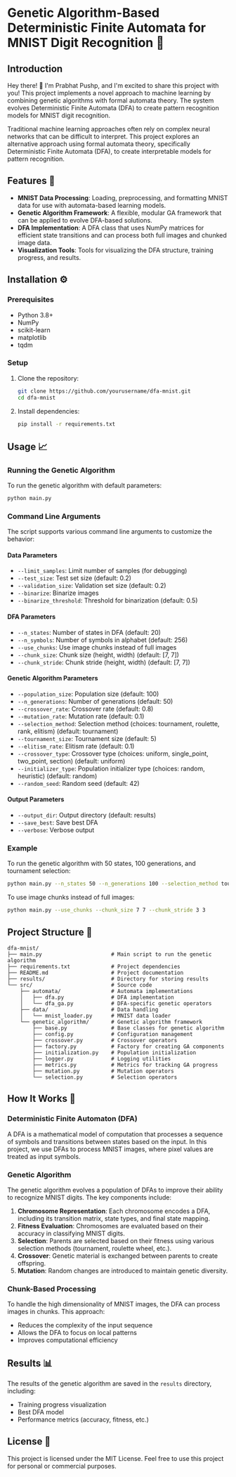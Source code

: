 # Genetic Algorithm-Based Deterministic Finite Automata for MNIST Digit Recognition 🎉

## Introduction
Hey there! 👋 I'm Prabhat Pushp, and I'm excited to share this project with you! This project implements a novel approach to machine learning by combining genetic algorithms with formal automata theory. The system evolves Deterministic Finite Automata (DFA) to create pattern recognition models for MNIST digit recognition.

Traditional machine learning approaches often rely on complex neural networks that can be difficult to interpret. This project explores an alternative approach using formal automata theory, specifically Deterministic Finite Automata (DFA), to create interpretable models for pattern recognition.

## Features 🌟
- **MNIST Data Processing**: Loading, preprocessing, and formatting MNIST data for use with automata-based learning models.
- **Genetic Algorithm Framework**: A flexible, modular GA framework that can be applied to evolve DFA-based solutions.
- **DFA Implementation**: A DFA class that uses NumPy matrices for efficient state transitions and can process both full images and chunked image data.
- **Visualization Tools**: Tools for visualizing the DFA structure, training progress, and results.

## Installation ⚙️

### Prerequisites
- Python 3.8+
- NumPy
- scikit-learn
- matplotlib
- tqdm

### Setup
1. Clone the repository:
   ```bash
   git clone https://github.com/yourusername/dfa-mnist.git
   cd dfa-mnist
   ```

2. Install dependencies:
   ```bash
   pip install -r requirements.txt
   ```

## Usage 📈

### Running the Genetic Algorithm
To run the genetic algorithm with default parameters:
```bash
python main.py
```

### Command Line Arguments
The script supports various command line arguments to customize the behavior:

#### Data Parameters
- `--limit_samples`: Limit number of samples (for debugging)
- `--test_size`: Test set size (default: 0.2)
- `--validation_size`: Validation set size (default: 0.2)
- `--binarize`: Binarize images
- `--binarize_threshold`: Threshold for binarization (default: 0.5)

#### DFA Parameters
- `--n_states`: Number of states in DFA (default: 20)
- `--n_symbols`: Number of symbols in alphabet (default: 256)
- `--use_chunks`: Use image chunks instead of full images
- `--chunk_size`: Chunk size (height, width) (default: [7, 7])
- `--chunk_stride`: Chunk stride (height, width) (default: [7, 7])

#### Genetic Algorithm Parameters
- `--population_size`: Population size (default: 100)
- `--n_generations`: Number of generations (default: 50)
- `--crossover_rate`: Crossover rate (default: 0.8)
- `--mutation_rate`: Mutation rate (default: 0.1)
- `--selection_method`: Selection method (choices: tournament, roulette, rank, elitism) (default: tournament)
- `--tournament_size`: Tournament size (default: 5)
- `--elitism_rate`: Elitism rate (default: 0.1)
- `--crossover_type`: Crossover type (choices: uniform, single_point, two_point, section) (default: uniform)
- `--initializer_type`: Population initializer type (choices: random, heuristic) (default: random)
- `--random_seed`: Random seed (default: 42)

#### Output Parameters
- `--output_dir`: Output directory (default: results)
- `--save_best`: Save best DFA
- `--verbose`: Verbose output

### Example
To run the genetic algorithm with 50 states, 100 generations, and tournament selection:
```bash
python main.py --n_states 50 --n_generations 100 --selection_method tournament --tournament_size 5
```

To use image chunks instead of full images:
```bash
python main.py --use_chunks --chunk_size 7 7 --chunk_stride 3 3
```

## Project Structure 📂
```
dfa-mnist/
├── main.py                      # Main script to run the genetic algorithm
├── requirements.txt             # Project dependencies
├── README.md                    # Project documentation
├── results/                     # Directory for storing results
└── src/                         # Source code
    ├── automata/                # Automata implementations
    │   ├── dfa.py               # DFA implementation
    │   └── dfa_ga.py            # DFA-specific genetic operators
    ├── data/                    # Data handling
    │   └── mnist_loader.py      # MNIST data loader
    └── genetic_algorithm/       # Genetic algorithm framework
        ├── base.py              # Base classes for genetic algorithm
        ├── config.py            # Configuration management
        ├── crossover.py         # Crossover operators
        ├── factory.py           # Factory for creating GA components
        ├── initialization.py    # Population initialization
        ├── logger.py            # Logging utilities
        ├── metrics.py           # Metrics for tracking GA progress
        ├── mutation.py          # Mutation operators
        └── selection.py         # Selection operators
```

## How It Works 🧠

### Deterministic Finite Automaton (DFA)
A DFA is a mathematical model of computation that processes a sequence of symbols and transitions between states based on the input. In this project, we use DFAs to process MNIST images, where pixel values are treated as input symbols.

### Genetic Algorithm
The genetic algorithm evolves a population of DFAs to improve their ability to recognize MNIST digits. The key components include:
1. **Chromosome Representation**: Each chromosome encodes a DFA, including its transition matrix, state types, and final state mapping.
2. **Fitness Evaluation**: Chromosomes are evaluated based on their accuracy in classifying MNIST digits.
3. **Selection**: Parents are selected based on their fitness using various selection methods (tournament, roulette wheel, etc.).
4. **Crossover**: Genetic material is exchanged between parents to create offspring.
5. **Mutation**: Random changes are introduced to maintain genetic diversity.

### Chunk-Based Processing
To handle the high dimensionality of MNIST images, the DFA can process images in chunks. This approach:
- Reduces the complexity of the input sequence
- Allows the DFA to focus on local patterns
- Improves computational efficiency

## Results 📊
The results of the genetic algorithm are saved in the `results` directory, including:
- Training progress visualization
- Best DFA model
- Performance metrics (accuracy, fitness, etc.)

## License 📜
This project is licensed under the MIT License. Feel free to use this project for personal or commercial purposes.

